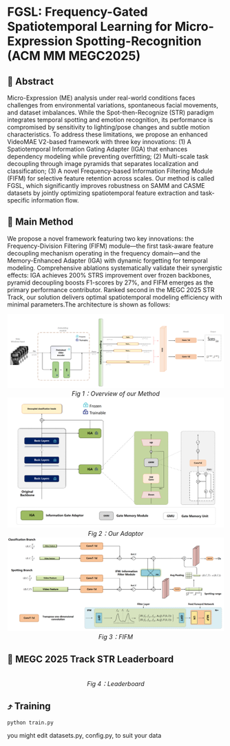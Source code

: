 # FGSL: Frequency-Gated Spatiotemporal Learning for Micro-Expression Spotting-Recognition (ACM MM MEGC2025)


##   :jack_o_lantern: Abstract

Micro-Expression (ME) analysis under real-world conditions faces challenges from environmental variations, spontaneous facial movements, and dataset imbalances. While the Spot-then-Recognize (STR) paradigm integrates temporal spotting and emotion recognition, its performance is compromised by sensitivity to lighting/pose changes and subtle motion characteristics. To address these limitations, we propose an enhanced VideoMAE V2-based framework with three key innovations: (1) A Spatiotemporal Information Gating Adapter (IGA) that enhances dependency modeling while preventing overfitting; (2) Multi-scale task decoupling through image pyramids that separates localization and classification; (3) A novel Frequency-based Information Filtering Module (FIFM) for selective feature retention across scales. Our method is called FGSL, which significantly improves robustness on SAMM and CASME datasets by jointly optimizing spatiotemporal feature extraction and task-specific information flow.


## 🚀 Main Method
We propose a novel framework featuring two key innovations: the Frequency-Division Filtering (FIFM) module—the first task-aware feature decoupling mechanism operating in the frequency domain—and the Memory-Enhanced Adapter (IGA) with dynamic forgetting for temporal modeling. Comprehensive ablations systematically validate their synergistic effects: IGA achieves 200\% STRS improvement over frozen backbones, pyramid decoupling boosts F1-scores by 27\%, and FIFM emerges as the primary performance contributor. Ranked second in the MEGC 2025 STR Track, our solution delivers optimal spatiotemporal modeling efficiency with minimal parameters.The architecture is shown as follows:

<div align="center">
  <img src="./figs/Overview.png" alt=""><br>
  <em>Fig 1：Overview of our Method</em>
</div>


<div align="center">
  <img src="./figs/adaptor.png" alt=""><br>
  <em>Fig 2：Our Adaptor</em>
</div>


<div align="center">
  <img src="./figs/FIFM.png" alt=""><br>
  <em>Fig 3：FIFM</em>
</div>

## :crescent_moon: MEGC 2025 Track STR Leaderboard

<div align="center">
  <img src="./figs/leaderboard.png" alt=""><br>
  <em>Fig 4：Leaderboard</em>
</div>

## ⤴️ Training

```
python train.py
```
you might edit datasets.py, config.py, to suit your data

